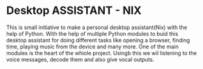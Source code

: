 # Desktop ASSISTANT - NIX
This is small initiative to make a personal desktop assistant(Nix) with the help of Python. With the help of multiple Python modules to buid this desktop assistant for doing different tasks like opening a browser, finding time, playing music from the device and many more. One of the main modules is the heart of the whiole project. Usingb this we wil listening to the voice messages, decode them and also give vocal outputs.
